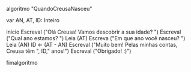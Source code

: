 algoritmo "QuandoCreusaNasceu"

var
AN, AT, ID: Inteiro

inicio
Escreval ("Olá Creusa! Vamos descobrir a sua idade? ")
Escreval ("Qual ano estamos? ")
Leia (AT)
Escreva ("Em que ano você nasceu? ")
Leia (AN)
ID <- (AT - AN)
Escreval ("Muito bem! Pelas minhas contas, Creusa têm ", ID," anos!")
Escreval ("Obrigado! :)")

fimalgoritmo
